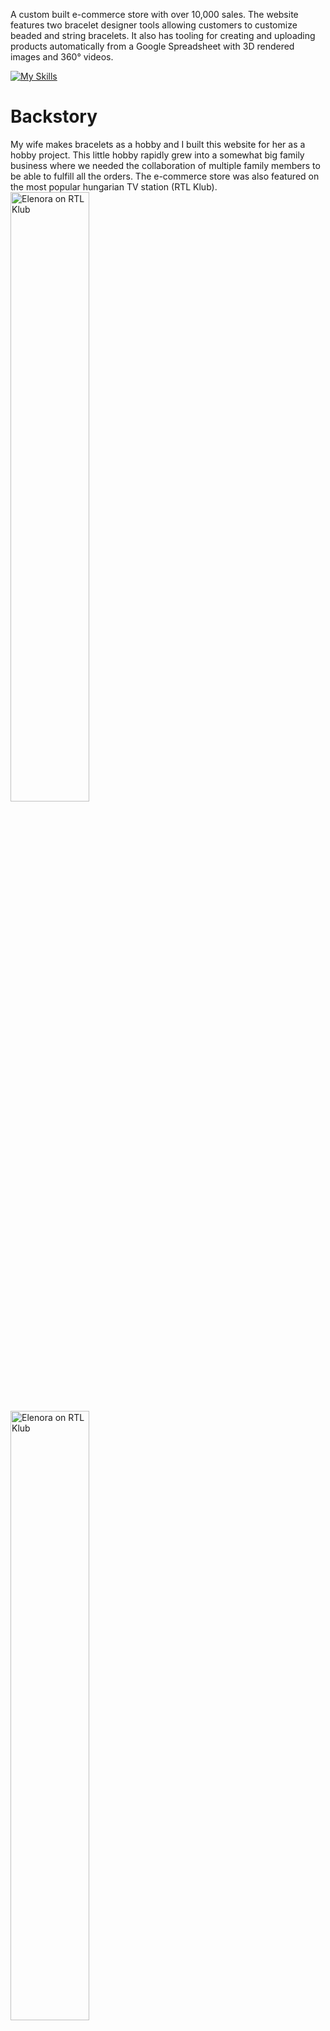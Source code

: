 A custom built e-commerce store with over 10,000 sales. The website features two bracelet designer tools allowing customers to customize beaded and string bracelets. It also has tooling for creating and uploading products automatically from a Google Spreadsheet with 3D rendered images and 360° videos.

[![My Skills](https://skillicons.dev/icons?i=cs,dotnet,aws,githubactions,postgres,angular,blender,html,css,sass,js,webpack,docker,selenium)](https://skillicons.dev)

# Backstory
My wife makes bracelets as a hobby and I built this website for her as a hobby project. This little hobby rapidly grew into a somewhat big family business where we needed the collaboration of multiple family members to be able to fulfill all the orders. The e-commerce store was also featured on the most popular hungarian TV station (RTL Klub).
<img src="examples/elenora-tv.jpg" width="50%" alt="Elenora on RTL Klub">
<img src="examples/elenora-tv2.jpg" width="50%" alt="Elenora on RTL Klub">

The business was active for 3 years. After my wife got pregnant with our second baby we decided that running the store was too much work and decided to shut it down. The original was in hungarian but I translated it to english to be able to better showcase it in my portfolio. 

# Custom E-commerce Store
Custom ASP.NET MVC Core e-commerce website built from scratch. The backend is build using ASP.NET MVC Core with a Postgres database. The website is hosted on Amazon AWS, it is containerized using Docker. There is also an admin panel built with Angular. The images are 3D rendered using Blender python scripts.

## Integrations with 3rd party apps
 - Barion payment processor (this is a payment processor similar to PayPal, popular in Europe)
 - Facebook Conversions API for sending purchase and other events to facebook for ad optimizations
 - SendGrid for sending automated emails for order status and marketing messages
 - GLS Shipping integration
 - Google analytics and GA4 integrations

## Features
### Automated rendering of photo-realistic product images
The code for the automated jewelry renderer can be found in this repo: https://github.com/boros-csaba/3d-bracelet-render-image-generator
The bracelets are made from gemstone beads and charms. My wife comes up with the design for the bracelets and writes down the beads in a Google Sheet. An automated task picks up the changes and generates a rendered image of the bracelet and automatically uploads it to the store. Here is an example image of a bracelet:  
![Bracelet](examples/bracelet.jpg)
### Automated marketing email funnels
Users are assigned randomly to email marketing funnels and emails are sent out to them regularly based on the content of the assigned funnel. Having multiple funnels allows for optimizing and comparing the marketing emails efficiency. The emails are sent using SendGrid. 
### Custom beads bracelet designer tool with live preview
Customers can create their own bracelets in a designer tool in the shop. This is also custom built by me and it has a huge success in terms of sales. Customers can choose the types of beads, write any text with black or white letters and add additional charms to the bracelet.  
![Bracelet designer](examples/name-bracelets.jpg)
### Strings bracelet designer tool with live preview
The color of each string is customizable and the end result is immediately visible.  
![String bracelet](examples/string-bracelets.jpg)
### Responsive UI
The website is designed and implemented using SCSS and jQuery. The cart events are handled using AJAX so the entire page is not reloaded when an item is added or removed from the cart.
![Desktop](examples/website.jpg)
![Mobile](examples/mobile.JPG)